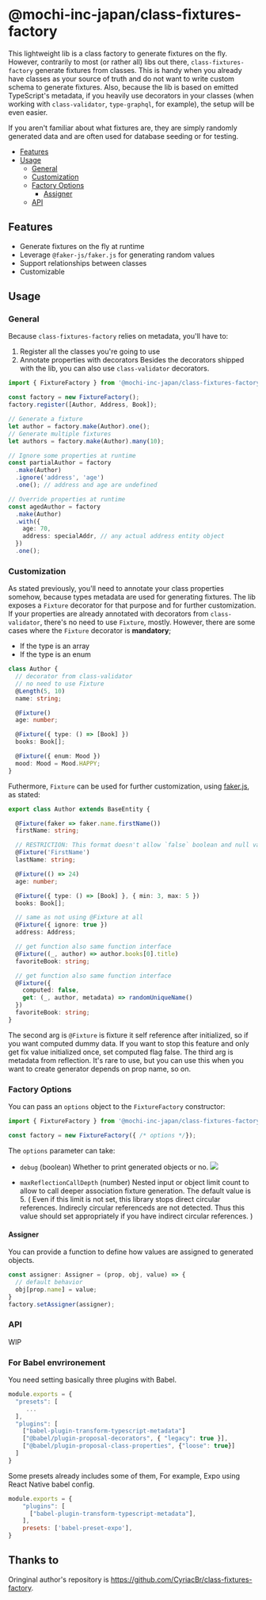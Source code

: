# @mochi-inc-japan/class-fixtures-factory

This lightweight lib is a class factory to generate fixtures on the fly. However, contrarily to most (or rather all)
libs out there, `class-fixtures-factory` generate fixtures from classes. This is handy when you already have
classes as your source of truth and do not want to write custom schema to generate fixtures.
Also, because the lib is based on emitted TypeScript's metadata, if you heavily
use decorators in your classes (when working with `class-validator`, `type-graphql`, for example), the setup will be even easier.

If you aren't familiar about what fixtures are, they are simply randomly generated data and are often used for database
seeding or for testing.

- [Features](#features)
- [Usage](#usage)
  - [General](#general)
  - [Customization](#customization)
  - [Factory Options](#factory-options)
    - [Assigner](#assigner)
  - [API](#api)

## Features

- Generate fixtures on the fly at runtime
- Leverage `@faker-js/faker.js` for generating random values
- Support relationships between classes
- Customizable

## Usage

### General

Because `class-fixtures-factory` relies on metadata, you'll have to:

1. Register all the classes you're going to use
2. Annotate properties with decorators
   Besides the decorators shipped with the lib, you can also use `class-validator` decorators.

```ts
import { FixtureFactory } from '@mochi-inc-japan/class-fixtures-factory';

const factory = new FixtureFactory();
factory.register([Author, Address, Book]);

// Generate a fixture
let author = factory.make(Author).one();
// Generate multiple fixtures
let authors = factory.make(Author).many(10);

// Ignore some properties at runtime
const partialAuthor = factory
  .make(Author)
  .ignore('address', 'age')
  .one(); // address and age are undefined

// Override properties at runtime
const agedAuthor = factory
  .make(Author)
  .with({
    age: 70,
    address: specialAddr, // any actual address entity object
  })
  .one();
```

### Customization

As stated previously, you'll need to annotate your class properties somehow, because types metadata
are used for generating fixtures.
The lib exposes a `Fixture` decorator for that purpose and for further customization.
If your properties are already annotated with decorators from `class-validator`, there's no need to use `Fixture`, mostly.
However, there are some cases where the `Fixture` decorator is **mandatory**;

- If the type is an array
- If the type is an enum

```ts
class Author {
  // decorator from class-validator
  // no need to use Fixture
  @Length(5, 10)
  name: string;

  @Fixture()
  age: number;

  @Fixture({ type: () => [Book] })
  books: Book[];

  @Fixture({ enum: Mood })
  mood: Mood = Mood.HAPPY;
}
```

Futhermore, `Fixture` can be used for further customization, using [faker.js](https://github.com/marak/Faker.js/#api), as stated:

```ts
export class Author extends BaseEntity {

  @Fixture(faker => faker.name.firstName())
  firstName: string;

  // RESTRICTION: This format doesn't allow `false` boolean and null value, use function style for them.
  @Fixture('FirstName')
  lastName: string;

  @Fixture(() => 24)
  age: number;

  @Fixture({ type: () => [Book] }, { min: 3, max: 5 })
  books: Book[];

  // same as not using @Fixture at all
  @Fixture({ ignore: true })
  address: Address;

  // get function also same function interface
  @Fixture((_, author) => author.books[0].title)
  favoriteBook: string;

  // get function also same function interface
  @Fixture({
    computed: false,
    get: (_, author, metadata) => randomUniqueName()
  })
  favoriteBook: string;
}
```

The second arg is `@Fixture` is fixture it self reference after initialized, so if you want computed dummy data. If you want to stop this feature and only get fix value initialized once, set computed flag false. The third arg is metadata from reflection. It's rare to use, but you can use this when you want to create generator depends on prop name, so on.


### Factory Options

You can pass an `options` object to the `FixtureFactory` constructor:

```ts
import { FixtureFactory } from '@mochi-inc-japan/class-fixtures-factory';

const factory = new FixtureFactory({ /* options */});
```

The `options` parameter can take:
* `debug` (boolean)
  Whether to print generated objects or no.
  ![](debug.png)


* `maxReflectionCallDepth` (number)
  Nested input or object limit count to allow to call deeper association fixture generation.
  The default value is 5. (
    Even if this limit is not set, this library stops direct circular references.
    Indirecly circular referenceds are not detected. Thus this value should set appropriately
    if you have indirect circular references.
  )


#### Assigner

You can provide a function to define how values are assigned to generated objects.
```ts
const assigner: Assigner = (prop, obj, value) => {
  // default behavior
  obj[prop.name] = value;
}
factory.setAssigner(assigner);
```

### API

WIP


### For Babel envrironement

You need setting basically three plugins with Babel.

```js
module.exports = {
  "presets": [
     ...
  ],
  "plugins": [
    ["babel-plugin-transform-typescript-metadata"]
    ["@babel/plugin-proposal-decorators", { "legacy": true }],
    ["@babel/plugin-proposal-class-properties", {"loose": true}]
  ]
}
```

Some presets already includes some of them, For example, Expo using React Native babel config.

```js
module.exports = {
    "plugins": [
      ["babel-plugin-transform-typescript-metadata"],
    ],
    presets: ['babel-preset-expo'],
}
```

## Thanks to

Oringinal author's repository is https://github.com/CyriacBr/class-fixtures-factory.

